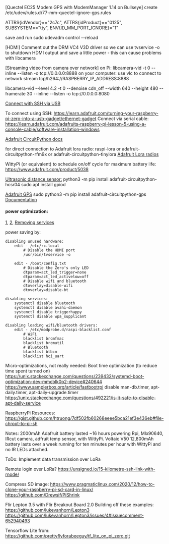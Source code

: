 [Quectel EC25 Modem GPS with ModemManager 1.14 on Bullseye]
create /etc/udev/rules.d/77-mm-quectel-ignore-gps.rules

ATTRS{idVendor}=="2c7c", ATTRS{idProduct}=="0125", SUBSYSTEM=="tty", ENV{ID_MM_PORT_IGNORE}="1"

save and run sudo udevadm control --reload


[HDMI]
Comment out the DRM VC4 V3D driver so we can use tvservice -o to shutdown HDMI output and save a little power - this can cause problems with libcamera

[Streaming video from camera over network]
on Pi: libcamera-vid -t 0 --inline --listen -o tcp://0.0.0.0:8888
on your computer: use vlc to connect to network stream tcp/h264://RASPBERRY_IP_ADDRESS:8888

libcamera-vid --level 4.2 -t 0 --denoise cdn_off --width 640 --height 480 --framerate 30 --inline --listen -o tcp://0.0.0.0:8080


[Connect with SSH via USB](https://artivis.github.io/post/2020/pi-zero/)

To connect using SSH: https://learn.adafruit.com/turning-your-raspberry-pi-zero-into-a-usb-gadget/ethernet-gadget
Connect via serial cable: https://learn.adafruit.com/adafruits-raspberry-pi-lesson-5-using-a-console-cable/software-installation-windows

[Adafruit CircuitPython docs](https://learn.adafruit.com/circuitpython-on-raspberrypi-linux/installing-circuitpython-on-raspberry-pi)

for direct connection to Adafruit lora radio:
raspi-lora or adafruit-circuitpython-rfm9x or adafruit-circuitpython-tinylora
[Adafruit Lora radios](https://learn.adafruit.com/adafruit-rfm69hcw-and-rfm96-rfm95-rfm98-lora-packet-padio-breakouts/using-the-rfm69-radio)

WittyPi (or equivalent) to schedule on/off cycle for maximum battery life:
https://www.adafruit.com/product/5038

[Ultrasonic distance sensor:](https://www.adafruit.com/product/4007)
python3 -m pip install adafruit-circuitpython-hcsr04
sudo apt install gpiod

[Adafruit GPS](https://www.adafruit.com/product/4415)
sudo python3 -m pip install adafruit-circuitpython-gps
[Documentation](https://cdn-learn.adafruit.com/downloads/pdf/adafruit-mini-gps-pa1010d-module.pdf)

#### power optimization:
[1](https://blues.io/blog/tips-tricks-optimizing-raspberry-pi-power/),
[2](https://raspberry-projects.com/pi/pi-hardware/raspberry-pi-zero/minimising-power-consumption),
[Removing services](https://plone.lucidsolutions.co.nz/hardware/raspberry-pi/3/disable-unwanted-raspbian-services)

power saving by:

    disabling unused hardware:
        edit - /etc/rc.local
            # Disable the HDMI port
            /usr/bin/tvservice -o

        edit - /boot/config.txt
            # Disable the Zero's only LED
            dtparam=act_led_trigger=none
            dtparam=act_led_activelow=off
            # Disable wifi and bluetooth
            dtoverlay=disable-wifi
            dtoverlay=disable-bt

    disabling services:
        systemctl disable bluetooth
        systemctl disable avahi-daemon
        systemctl disable triggerhappy
        systemctl disable wpa_supplicant

    disabling loading wifi/bluetooth drivers:
        edit - /etc/modprobe.d/raspi-blacklist.conf
            # WiFi
            blacklist brcmfmac
            blacklist brcmutil
            # Bluetooth
            blacklist btbcm
            blacklist hci_uart

Micro-optimizations, not really needed:
Boot time optimization (to reduce time spent turned on)
https://unix.stackexchange.com/questions/239432/systemd-boot-optimization-dev-mmcblk0p2-device#240644
https://www.samplerbox.org/article/fastbootrpi
disable man-db.timer, apt-daily.timer, apt-daily-upgrade.timer
https://unix.stackexchange.com/questions/492221/is-it-safe-to-disable-apt-daily-service


RaspberryPi Resources:
https://gist.github.com/htruong/7df502fb60268eeee5bca21ef3e436eb#file-chroot-to-pi-sh

Notes:
2000mAh Adafruit battery lasted ~16 hours powering Rpi, Mlx90640, IRcut camera, adfruit temp sensor, with WittyPi.
Voltaic V50 12,800mAh battery lasts over a week running for ten minutes per hour with WittyPi and no IR LEDs attached.

ToDo:
Implement data transmission over LoRa

Remote login over LoRa?
https://unsigned.io/15-kilometre-ssh-link-with-rnode/

Compress SD image:
https://www.pragmaticlinux.com/2020/12/how-to-clone-your-raspberry-pi-sd-card-in-linux/
https://github.com/Drewsif/PiShrink

Flir Lepton 3.5 with Flir Breakout Board 2.0
Building off these examples:
https://github.com/lukevanhorn/Lepton3
https://github.com/lukevanhorn/Lepton3/issues/4#issuecomment-652940493

Tensorflow Lite from:
https://github.com/prettyflyforabeeguy/tf_lite_on_pi_zero.git
